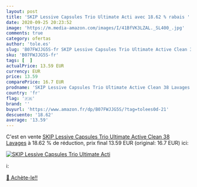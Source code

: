 ```yaml
---
layout: post
title: 'SKIP Lessive Capsules Trio Ultimate Acti avec 18.62 % rabais '
date: 2020-09-25 20:23:52
image: 'https://m.media-amazon.com/images/I/41BfVK3LZAL._SL400_.jpg'
comments: true
category: ofertas
author: 'tole.es'
slug: 'B07FWJJG5S-fr SKIP Lessive Capsules Trio Ultimate Active Clean 38 Lavages'
sku: 'B07FWJJG5S-fr'
tags: [  ]
actualPrice: 13.59 EUR
currency: EUR
price: 13.59
comparePrice: 16.7 EUR
prodname: 'SKIP Lessive Capsules Trio Ultimate Active Clean 38 Lavages'
country: 'fr'
flag: '🇫🇷'
brand: ''
buyurl: 'https://www.amazon.fr/dp/B07FWJJG5S/?tag=tolees0d-21'
descuento: '18.62'
average: '13.59'
---
```


C'est en vente [SKIP Lessive Capsules Trio Ultimate Active Clean 38 Lavages](https://www.amazon.fr/dp/B07FWJJG5S/?tag=tolees0d-21)  à  18.62 % de réduction, prix final  13.59 EUR (original: 16.7 EUR) ici:

[![SKIP Lessive Capsules Trio Ultimate Acti](https://m.media-amazon.com/images/I/41BfVK3LZAL._SL400_.jpg)](https://www.amazon.fr/dp/B07FWJJG5S/?tag=tolees0d-21)

ℹ️:


[🛒 Achète-le!!](https://www.amazon.fr/dp/B07FWJJG5S/?tag=tolees0d-21)

